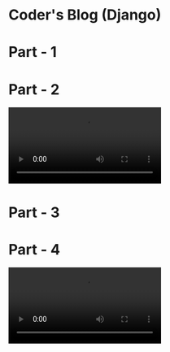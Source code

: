 # Coder's Blog (Django)

# Part - 1


# Part - 2
<video src='' controls></video>

# Part - 3


# Part - 4
<video src='https://user-images.githubusercontent.com/69723627/215275885-36951c27-8f6d-47cd-adeb-74f13b6313aa.mp4' controls></video>
  
  
  
  



